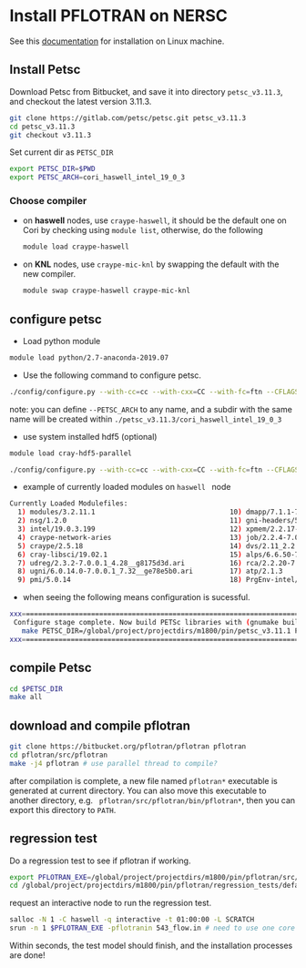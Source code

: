 # Install PFLOTRAN on NERSC

See this [documentation](https://www.pflotran.org/documentation/user_guide/how_to/installation/linux.html#linux-install) for installation on Linux machine.

## Install Petsc

Download Petsc from Bitbucket, and save it into directory `petsc_v3.11.3`, and checkout the latest version 3.11.3.

```bash
git clone https://gitlab.com/petsc/petsc.git petsc_v3.11.3
cd petsc_v3.11.3
git checkout v3.11.3
```

Set current dir as `PETSC_DIR`

```bash
export PETSC_DIR=$PWD
export PETSC_ARCH=cori_haswell_intel_19_0_3
```

### Choose compiler

- on **haswell** nodes, use `craype-haswell`,  it should be the default one on Cori by checking using `module list`,  otherwise,  do the following

  ```bash
  module load craype-haswell
  ```

- on **KNL** nodes, use `craype-mic-knl` by swapping the default with the new compiler.

  ```bash
  module swap craype-haswell craype-mic-knl
  ```

  

## configure petsc

- Load python module

```bash
module load python/2.7-anaconda-2019.07
```

- Use the following command to configure petsc.

```bash
./config/configure.py --with-cc=cc --with-cxx=CC --with-fc=ftn --CFLAGS='-fast -no-ipo' --CXXFLAGS='-fast -no-ipo' --FFLAGS='-fast -no-ipo' --with-shared-libraries=0 --with-debugging=1 --with-clanguage=c --PETSC_ARCH=$PETSC_ARCH --download-parmetis=1 --download-metis=1 --download-hdf5=1 --with-c2html=0 --with-clib-autodetect=0 --with-fortranlib-autodetect=0 --with-cxxlib-autodetect=0 --LIBS=-lstdc++
```

note: you can define `--PETSC_ARCH` to any name, and a subdir with the same name will be created within `./petsc_v3.11.3/cori_haswell_intel_19_0_3`

- use system installed hdf5 (optional)

```bash
module load cray-hdf5-parallel

./config/configure.py --with-cc=cc --with-cxx=CC --with-fc=ftn --CFLAGS='-fast -no-ipo' --CXXFLAGS='-fast -no-ipo' --FFLAGS='-fast -no-ipo' --with-shared-libraries=0 --with-debugging=1 --with-clanguage=c --PETSC_ARCH=$PETSC_ARCH --download-parmetis=1 --download-metis=1 --with-hdf5=1 --with-c2html=0 --with-clib-autodetect=0 --with-fortranlib-autodetect=0 --with-cxxlib-autodetect=0 --LIBS=-lstdc++
```

- example of currently loaded modules on `haswell ` node

```bash
Currently Loaded Modulefiles:
  1) modules/3.2.11.1                                 10) dmapp/7.1.1-7.0.0.1_5.26__g25e5077.ari           19) craype-haswell
  2) nsg/1.2.0                                        11) gni-headers/5.0.12.0-7.0.0.1_7.41__g3b1768f.ari  20) cray-mpich/7.7.6
  3) intel/19.0.3.199                                 12) xpmem/2.2.17-7.0.0.1_3.25__g7acee3a.ari          21) craype-hugepages2M
  4) craype-network-aries                             13) job/2.2.4-7.0.0.1_3.34__g36b56f4.ari             22) altd/2.0
  5) craype/2.5.18                                    14) dvs/2.11_2.2.140-7.0.0.1_13.1__gdf9ebba2         23) darshan/3.1.7
  6) cray-libsci/19.02.1                              15) alps/6.6.50-7.0.0.1_3.41__g962f7108.ari          24) gcc/8.2.0
  7) udreg/2.3.2-7.0.0.1_4.28__g8175d3d.ari           16) rca/2.2.20-7.0.0.1_4.39__g8e3fb5b.ari            25) cmake/3.14.4
  8) ugni/6.0.14.0-7.0.0.1_7.32__ge78e5b0.ari         17) atp/2.1.3                                        26) python/2.7-anaconda-2019.07
  9) pmi/5.0.14                                       18) PrgEnv-intel/6.0.5                               27) cray-hdf5-parallel/1.10.2.0
```



- when seeing the following means configuration is sucessful.

```bash
xxx=========================================================================xxx
 Configure stage complete. Now build PETSc libraries with (gnumake build):
   make PETSC_DIR=/global/project/projectdirs/m1800/pin/petsc_v3.11.1 PETSC_ARCH=cori_haswell_intel_19_0_3 all
xxx=========================================================================xxx
```

## compile Petsc

```bash
cd $PETSC_DIR
make all
```

## download and compile pflotran

```bash
git clone https://bitbucket.org/pflotran/pflotran pflotran
cd pflotran/src/pflotran
make -j4 pflotran # use parallel thread to compile?
```

after compilation is complete, a new file named `pflotran*` executable is generated at current directory. You can also move this executable to another directory, e.g. ` pflotran/src/pflotran/bin/pflotran*`, then you can export this directory to `PATH`.

## regression test

Do a regression test to see if pflotran if working.

```bash
export PFLOTRAN_EXE=/global/project/projectdirs/m1800/pin/pflotran/src/pflotran/pflotran
cd /global/project/projectdirs/m1800/pin/pflotran/regression_tests/default/543
```

request an interactive node to run the regression test.

```bash
salloc -N 1 -C haswell -q interactive -t 01:00:00 -L SCRATCH 
srun -n 1 $PFLOTRAN_EXE -pflotranin 543_flow.in # need to use one core to run this example
```

Within seconds, the test model should finish, and the installation processes are done!
